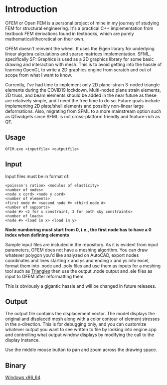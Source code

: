Introduction
======
OFEM or Open FEM is a personal project of mine in my journey of studying FEM for structural engineering. It's a practical C++ implementation from textbook FEM derivations found in textbooks, which are purely mathematical/theoretical on their own.
 
OFEM doesn't reinvent the wheel. It uses the Eigen library for underlying linear algebra calculations and sparse matrices implementation.
SFML, specifically SF::Graphics is used as a 2D graphics library for some basic drawing and interaction with mesh. This is to avoid getting into the hassle of learning OpenGL to write a 2D graphics engine from scratch and out of scope from what I want to know.
 
Currently, I've had time to implement only 2D plane-strain 3-noded triangle elements during the COVID19 lockdown. Multi-noded plane strain elements, 2D truss, and beam elements should be added in the near future as these are relatively simple, and I need the free time to do so.
Future goals include implementing 2D plate/shell elements and possibly non-linear large deformations. Also, migrating from SFML to a more mainstream option such as QTwidgets since SFML is not cross-platform friendly and feature-rich as QT.

## Usage
```
OFEM.exe <inputfile> <outputfile>
```
## Input
Input files must be in format of:
```
<poisson's ration> <modulus of elasticity>
<number of nodes>
<node x cord> <node y cord>
<number of elements>
<first node #> <second node #> <third node #>
<number of supports>
<node #> <2 for x constraint, 3 for both x&y constraints>
<number of loads>
<node #> <load in x> <load in y>
```
  
**Node numbering must start from 0, i.e., the first node has to have a 0 index when defining elements**
 
Sample input files are included in the repository. As it is evident from input parameters, OFEM does not have a meshing algorithm. You can draw whatever polygon you'd like analyzed on AutoCAD, export nodes coordinates and lines starting x and ys and ending x and ys into excel, format them into .node and .poly files and use them as inputs for a meshing tool such as [Triangles](https://www.cs.cmu.edu/~quake/triangle.html)
then use the output .node output and .ele files as input to OFEM after reformatting them.
 
This is obviously a gigantic hassle and will be changed in future releases.
## Output
The output file contains the displacement vector. The model displays the original and displaced mesh along with a color contour of element stresses in the x-direction. This is for debugging only, and you can customize whatever output you want to see written to file by looking into engine.cpp and controlling what output window displays by modifying the call to the display instance. 

Use the middle mouse button to pan and zoom across the drawing space.

## Binary
[Windows x86_64](https://github.com/haz93/OFEM/releases/download/0.1/OFEM-0.1-test.zip)
